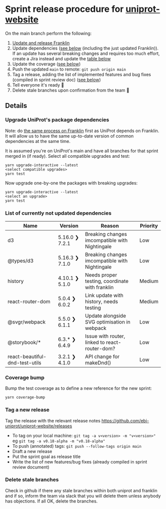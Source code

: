 # Sprint release procedure for [uniprot-website](https://github.com/ebi-uniprot/uniprot-website)
On the main branch perform the following:
1. [Update and release Franklin](franklin_release.md)
2. Update dependencies ([see below](#upgrade-uniprots-package-dependencies) (including the just updated Franklin)). If an update has several breaking changes and requires too much effort, create a Jira instead and update the [table below](#list-of-currently-not-updated-dependencies)
3. Update the coverage ([see below](#coverage-bump))
4. Push the updated `main` to remote: `git push origin main`
5. Tag a release, adding the list of implemented features and bug fixes (compiled in sprint review doc) ([see below](#tag-a-new-release))
6. Tell everyone it's ready 🎉
7. Delete stale branches upon confirmation from the team 🧹

## Details

### Upgrade UniProt's package dependencies
Note: do [the same process on Franklin](https://github.com/ebi-uniprot/coding-guidelines/blob/main/franklin_release.md#upgrade-franklins-package-dependencies) first as UniProt depends on Franklin. It will allow us to have the same up-to-date version of common dependencies at the same time.

It is assumed you're on UniProt's main and have all branches for that sprint merged in (if ready). Select all compatible upgrades and test:
```
yarn upgrade-interactive --latest
<select compatible upgrades>
yarn test
```
Now upgrade one-by-one the packages with breaking upgrades:
```
yarn upgrade-interactive --latest
<select an upgrade>
yarn test
```

### List of currently not updated dependencies
| Name                          | Version           | Reason                                        | Priority    |
| ----------------------------- | ----------------- | --------------------------------------------- | ----------- |
| d3                            | 5.16.0  ❯  7.2.1  | Breaking changes imcompatible with Nightingale| Low         |
| @types/d3                     | 5.16.3  ❯  7.1.0  | Breaking changes imcompatible with Nightingale| Low         |
| history                       | 4.10.1  ❯  5.1.0  | Needs proper testing, coordinate with franklin| Medium      |
| react-router-dom              | 5.0.4   ❯  6.0.2  | Link update with history, needs testing       | Medium      |
| @svgr/webpack                 | 5.5.0   ❯  6.1.1  | Update alongside SVG optimisation in webpack  | Low         |
| @storybook/*                  | 6.3.*   ❯  6.4.9  | Issue with router, linked to react-router-dom?| Low         |
| react-beautiful-dnd-test-utils| 3.2.1   ❯  4.1.0  | API change for makeDnd()                      | Low         |


### Coverage bump
Bump the test coverage as to define a new reference for the new sprint:
```
yarn coverage-bump
```

### Tag a new release
Tag the release with the relevant release notes https://github.com/ebi-uniprot/uniprot-website/releases
- To tag on your local machine: `git tag -a v<version> -m "v<version>"` eg `git tag -a v0.18-alpha -m "v0.18-alpha"`
- To push (annotated) tags: `git push --follow-tags origin main`
- Draft a new release
- Put the sprint goal as release title
- Write the list of new features/bug fixes (already compiled in sprint review document)

### Delete stale branches
Check in github if there any stale branches within both uniprot and franklin and if so, inform the team via slack that you will delete them unless anybody has objections. If all OK, delete the branches.

